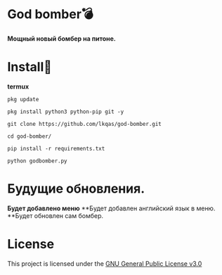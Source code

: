 # God bomber💣
**Мощный новый бомбер на питоне.**

# Install🔫
**termux**
```
pkg update
```
```
pkg install python3 python-pip git -y
```
```
git clone https://github.com/lkqas/god-bomber.git
```
```
cd god-bomber/
```
```
pip install -r requirements.txt
```
```
python godbomber.py
```
# Будущие обновления.
**Будет добавлено меню**
**Будет добавлен английский язык в меню.
**Будет обновлен сам бомбер.

# License
This project is licensed under the [GNU General Public License v3.0](https://github.com/iMro0t/bomb3r/blob/master/LICENSE)
